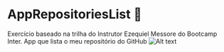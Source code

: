 # AppRepositoriesList :tada: 
Exercício baseado na trilha do Instrutor Ezequiel Messore do Bootcamp Inter. App que lista o meu repositório do GitHub
![Alt text](relative/path/to/img.jpg?raw=true "App Repositories")
